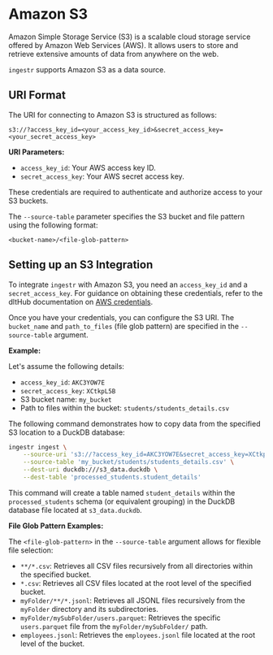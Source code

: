 # Amazon S3

Amazon Simple Storage Service (S3) is a scalable cloud storage service offered by Amazon Web Services (AWS). It allows users to store and retrieve extensive amounts of data from anywhere on the web.

`ingestr` supports Amazon S3 as a data source.

## URI Format

The URI for connecting to Amazon S3 is structured as follows:

```plaintext
s3://?access_key_id=<your_access_key_id>&secret_access_key=<your_secret_access_key>
```

**URI Parameters:**

*   `access_key_id`: Your AWS access key ID.
*   `secret_access_key`: Your AWS secret access key.

These credentials are required to authenticate and authorize access to your S3 buckets.

The `--source-table` parameter specifies the S3 bucket and file pattern using the following format:

```
<bucket-name>/<file-glob-pattern>
```

## Setting up an S3 Integration

To integrate `ingestr` with Amazon S3, you need an `access_key_id` and a `secret_access_key`. For guidance on obtaining these credentials, refer to the dltHub documentation on [AWS credentials](https://dlthub.com/docs/dlt-ecosystem/verified-sources/filesystem/basic#get-credentials).

Once you have your credentials, you can configure the S3 URI. The `bucket_name` and `path_to_files` (file glob pattern) are specified in the `--source-table` argument.

**Example:**

Let's assume the following details:
*   `access_key_id`: `AKC3YOW7E`
*   `secret_access_key`: `XCtkpL5B`
*   S3 bucket name: `my_bucket`
*   Path to files within the bucket: `students/students_details.csv`

The following command demonstrates how to copy data from the specified S3 location to a DuckDB database:

```sh
ingestr ingest \
    --source-uri 's3://?access_key_id=AKC3YOW7E&secret_access_key=XCtkpL5B' \
    --source-table 'my_bucket/students/students_details.csv' \
    --dest-uri duckdb:///s3_data.duckdb \
    --dest-table 'processed_students.student_details'
```

This command will create a table named `student_details` within the `processed_students` schema (or equivalent grouping) in the DuckDB database file located at `s3_data.duckdb`.

**File Glob Pattern Examples:**

The `<file-glob-pattern>` in the `--source-table` argument allows for flexible file selection:

*   `**/*.csv`: Retrieves all CSV files recursively from all directories within the specified bucket.
*   `*.csv`: Retrieves all CSV files located at the root level of the specified bucket.
*   `myFolder/**/*.jsonl`: Retrieves all JSONL files recursively from the `myFolder` directory and its subdirectories.
*   `myFolder/mySubFolder/users.parquet`: Retrieves the specific `users.parquet` file from the `myFolder/mySubFolder/` path.
*   `employees.jsonl`: Retrieves the `employees.jsonl` file located at the root level of the bucket.
